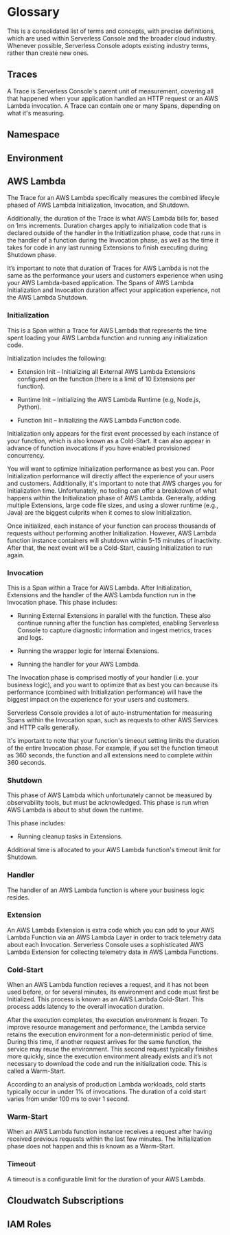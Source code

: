 <!--
title: Glossary
menuText: Glossary
description: 
menuOrder: 4
-->

# Glossary

This is a consolidated list of terms and concepts, with precise definitions, which are used within Serverless Console and the broader cloud industry.  Whenever possible, Serverless Console adopts existing industry terms, rather than create new ones.

## Traces

A Trace is Serverless Console's parent unit of measurement, covering all that happened when your application handled an HTTP request or an AWS Lambda invocation. A Trace can contain one or many Spans, depending on what it's measuring.

## Namespace

## Environment

## AWS Lambda

The Trace for an AWS Lambda specifically measures the combined lifecyle phased of AWS Lambda Initialization, Invocation, and Shutdown.

Additionally, the duration of the Trace is what AWS Lambda bills for, based on 1ms increments.  Duration charges apply to initialization code that is declared outside of the handler in the Initiatlization phase, code that runs in the handler of a function during the Invocation phase, as well as the time it takes for code in any last running Extensions to finish executing during Shutdown phase.

It’s important to note that duration of Traces for AWS Lambda is not the same as the performance your users and customers experience when using your AWS Lambda-based application. The Spans of AWS Lambda Initialization and Invocation duration affect your application experience, not the AWS Lambda Shutdown.

### Initialization

This is a Span within a Trace for AWS Lambda that represents the time spent loading your AWS Lambda function and running any initialization code.

Initialization includes the following:

* Extension Init – Initializing all External AWS Lambda Extensions configured on the function (there is a limit of 10 Extensions per function).

* Runtime Init – Initializing the AWS Lambda Runtime (e.g, Node.js, Python).

* Function Init – Initializing the AWS Lambda Function code.

Initialization only appears for the first event processed by each instance of your function, which is also known as a Cold-Start. It can also appear in advance of function invocations if you have enabled provisioned concurrency.

You will want to optimize Initialization performance as best you can. Poor Initialization performance will directly affect the experience of your users and customers. Additionally, it's important to note that AWS charges you for Initialization time. Unfortunately, no tooling can offer a breakdown of what happens within the Initialization phase of AWS Lambda. Generally, adding multiple Extensions, large code file sizes, and using a slower runtime (e.g., Java) are the biggest culprits when it comes to slow Initialization.

Once initialized, each instance of your function can process thousands of requests without performing another Initialization. However, AWS Lambda function instance containers will shutdown within 5-15 minutes of inactivity. After that, the next event will be a Cold-Start, causing Initialization to run again.

### Invocation  

This is a Span within a Trace for AWS Lambda.  After Initialization, Extensions and the handler of the AWS Lambda function run in the Invocation phase. This phase includes:

* Running External Extensions in parallel with the function. These also continue running after the function has completed, enabling Serverless Console to capture diagnostic information and ingest metrics, traces and logs.

* Running the wrapper logic for Internal Extensions.

* Running the handler for your AWS Lambda.

The Invocation phase is comprised mostly of your handler (i.e. your business logic), and you want to optimize that as best you can because its performance (combined with Initialization performance) will have the biggest impact on the experience for your users and customers.

Serverless Console provides a lot of auto-instrumentation for measuring Spans within the Invocation span, such as requests to other AWS Services and HTTP calls generally.

It's important to note that your function's timeout setting limits the duration of the entire Invocation phase. For example, if you set the function timeout as 360 seconds, the function and all extensions need to complete within 360 seconds.

### Shutdown

This phase of AWS Lambda which unfortunately cannot be measured by observability tools, but must be acknowledged.  This phase is run when AWS Lambda is about to shut down the runtime.

This phase includes:

* Running cleanup tasks in Extensions.

Additional time is allocated to your AWS Lambda function's timeout limit for Shutdown.

### Handler

The handler of an AWS Lambda function is where your business logic resides.

### Extension

An AWS Lambda Extension is extra code which you can add to your AWS Lambda Function via an AWS Lambda Layer in order to track telemetry data about each Invocation.  Serverless Console uses a sophisticated AWS Lambda Extension for collecting telemetry data in AWS Lambda Functions.

### Cold-Start

When an AWS Lambda function recieves a request, and it has not been used before, or for several minutes, its environment and code must first be Initialized.  This process is known as an AWS Lambda Cold-Start.  This process adds latency to the overall invocation duration.

After the execution completes, the execution environment is frozen. To improve resource management and performance, the Lambda service retains the execution environment for a non-deterministic period of time. During this time, if another request arrives for the same function, the service may reuse the environment. This second request typically finishes more quickly, since the execution environment already exists and it’s not necessary to download the code and run the initialization code. This is called a Warm-Start.

According to an analysis of production Lambda workloads, cold starts typically occur in under 1% of invocations. The duration of a cold start varies from under 100 ms to over 1 second.

### Warm-Start

When an AWS Lambda function instance receives a request after having received previous requests within the last few minutes.  The Initialization phase does not happen and this is known as a Warm-Start.

### Timeout

A timeout is a configurable limit for the duration of your AWS Lambda.

## Cloudwatch Subscriptions

## IAM Roles

<!--
# Benchmark

A Benchmark is a general way of describing the results of running a test against a Use-Case and specific Variations thereof.

## Use-Case

A Benchmark Use-Case represents a common use-case we want to measure via a Benchmark.

For example, measuring the performance of sending an AWS Lambda function using Node.js + Express.js is a Benchmark Use-Case.

## Variant

A Benchmark Use-Case Variant is a variation of a Benchmark Use-Case that we wish to run a Benchmark for independently to observe something specific.  

Every Benchmark Use-Case can have one of multiple Variations. 

For example, measuring the performance of an AWS Lambda function using Node.js + Express.js is a Benchmark Use-Case, and measuring it during an AWS Lambda Cold-Start, an AWS Lambda Warm-Start, are Variations.

## Report

A report detailing and summarizing the results of running Benchmarks against different Use-Case Variations, published by Serverless Inc.

-->


